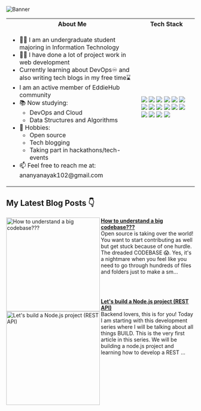 ![Banner](https://user-images.githubusercontent.com/55504616/223646575-7ca2f90e-561e-4f0e-ac54-681860bf29ed.png)

<table>
<tr>
 <th>About Me</th>
 <th>Tech Stack</th>
</tr>

<tr>
 <td width="70%">
   <ul>
     <li> 👩‍🎓 I am an undergraduate student majoring in Information Technology </li>
     <li> 👩‍💻 I have done a lot of project work in web development </li>
     <li> Currently learning about DevOps♾ and also writing tech blogs in my free time⌛ </li>
     <li> I am an active member of EddieHub community</li>
     <li> 📚 Now studying:   
        <ul> 
          <li> DevOps and Cloud</li>   
          <li> Data Structures and Algorithms </li> 
        </ul>          
     </li>  
     <li> 🏓 Hobbies:
        <ul> 
          <li> Open source </li>
          <li> Tech blogging </li>
          <li> Taking part in hackathons/tech-events</li>
        </ul>
     </li>  
     <li> 📫 Feel free to reach me at: ananyanayak102@gmail.com</li>
   </ul> 
</td>
<td>
    <img src="https://img.shields.io/badge/java-%23ED8B00.svg?style=for-the-badge&logo=java&logoColor=white"/>
    <img src="https://img.shields.io/badge/git-%23F05033.svg?style=for-the-badge&logo=git&logoColor=white"/>
    <img src="https://img.shields.io/badge/github-%23121011.svg?style=for-the-badge&logo=github&logoColor=white"/>
    <img src="https://img.shields.io/badge/gitpod-f06611.svg?style=for-the-badge&logo=gitpod&logoColor=white"/>
    <img src="https://img.shields.io/badge/javascript-%23323330.svg?style=for-the-badge&logo=javascript&logoColor=%23F7DF1E"/>
    <img src="https://img.shields.io/badge/css3-%231572B6.svg?style=for-the-badge&logo=css3&logoColor=white"/>
    <img src="https://img.shields.io/badge/html5-%23E34F26.svg?style=for-the-badge&logo=html5&logoColor=white"/>
    <img src="https://img.shields.io/badge/react-%2320232a.svg?style=for-the-badge&logo=react&logoColor=%2361DAFB"/>
    <img src="https://img.shields.io/badge/docker-%230db7ed.svg?style=for-the-badge&logo=docker&logoColor=white"/>
    <img src="https://img.shields.io/badge/Visual%20Studio%20Code-0078d7.svg?style=for-the-badge&logo=visual-studio-code&logoColor=white"/>
    <img src="https://img.shields.io/badge/Ubuntu-E95420?style=for-the-badge&logo=ubuntu&logoColor=white"/>
    <img src="https://img.shields.io/badge/Firebase-039BE5?style=for-the-badge&logo=Firebase&logoColor=white"/>
    <img src="https://img.shields.io/badge/MongoDB-%234ea94b.svg?style=for-the-badge&logo=mongodb&logoColor=white"/>
    <img src="https://img.shields.io/badge/node.js-6DA55F?style=for-the-badge&logo=node.js&logoColor=white"/>
    <img src="https://img.shields.io/badge/NPM-%23000000.svg?style=for-the-badge&logo=npm&logoColor=white"/>
    <img src="https://img.shields.io/badge/express.js-%23404d59.svg?style=for-the-badge&logo=express&logoColor=%2361DAFB"/>
  </td>
</tr>
</table>

## My Latest Blog Posts 👇
<!-- HASHNODE_BLOG:START -->
<p align="left">
<a href="https://ananyacodes.hashnode.dev/how-to-understand-a-big-codebase" title="How to understand a big codebase???"><img src="https://cdn.hashnode.com/res/hashnode/image/upload/v1679679451333/695121bc-cd1c-4b99-9ca4-179e1b142b97.png" alt="How to understand a big codebase???" width="250px" align="left" /></a>
<a href="https://ananyacodes.hashnode.dev/how-to-understand-a-big-codebase" title="How to understand a big codebase???"><strong>How to understand a big codebase???</strong></a>
<br/> Open source is taking over the world! You want to start contributing as well but get stuck because of one hurdle. The dreaded CODEBASE 😱. Yes, it's a nightmare when you feel like you need to go through hundreds of files and folders just to make a sm... </p> <br/> <br/>
<p align="left">
<a href="https://ananyacodes.hashnode.dev/lets-build-a-nodejs-project-rest-api" title="Let's build a Node.js project (REST API)"><img src="https://cdn.hashnode.com/res/hashnode/image/upload/v1679244163127/cdb0af10-80d3-49c6-a823-214340bdbfb0.png" alt="Let's build a Node.js project (REST API)" width="250px" align="left" /></a>
<a href="https://ananyacodes.hashnode.dev/lets-build-a-nodejs-project-rest-api" title="Let's build a Node.js project (REST API)"><strong>Let's build a Node.js project (REST API)</strong></a>
<br/> Backend lovers, this is for you! Today I am starting with this development series where I will be talking about all things BUILD. This is the very first article in this series. We will be building a node.js project and learning how to develop a REST ... </p> <br/> <br/>
<!-- HASHNODE_BLOG:END -->

